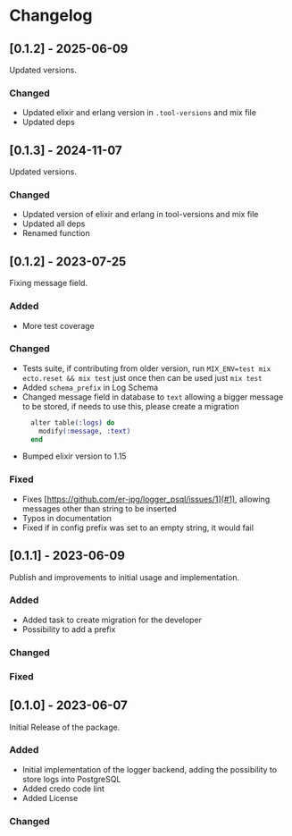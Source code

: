 # Changelog

## [0.1.2] - 2025-06-09

Updated versions.

### Changed
  - Updated elixir and erlang version in `.tool-versions` and mix file
  - Updated deps

## [0.1.3] - 2024-11-07

Updated versions.

### Changed
  - Updated version of elixir and erlang in tool-versions and mix file
  - Updated all deps
  - Renamed function


## [0.1.2] - 2023-07-25

Fixing message field.

### Added
  - More test coverage

### Changed
  - Tests suite, if contributing from older version, run `MIX_ENV=test mix ecto.reset && mix test` just once then can be used just `mix test`
  - Added `schema_prefix` in Log Schema
  - Changed message field in database to `text` allowing a bigger message to be stored, if needs to use this, please create a migration
    ```elixir
      alter table(:logs) do
        modify(:message, :text)
      end
    ```
  - Bumped elixir version to 1.15

### Fixed
  - Fixes [https://github.com/er-jpg/logger_psql/issues/1](#1), allowing messages other than string to be inserted
  - Typos in documentation
  - Fixed if in config prefix was set to an empty string, it would fail

## [0.1.1] - 2023-06-09

Publish and improvements to initial usage and implementation.

### Added
  - Added task to create migration for the developer
  - Possibility to add a prefix

### Changed
### Fixed

## [0.1.0] - 2023-06-07

Initial Release of the package.

### Added
  - Initial implementation of the logger backend, adding the possibility to store logs into PostgreSQL
  - Added credo code lint
  - Added License

### Changed
